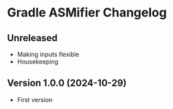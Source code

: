 # Gradle ASMifier Changelog

## Unreleased

- Making inputs flexible
- Housekeeping

## Version 1.0.0 (2024-10-29)

- First version
